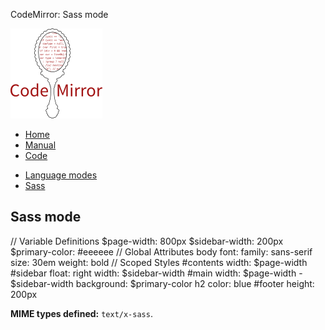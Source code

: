 CodeMirror: Sass mode

[<img src="../../doc/logo.png" id="logo" />](http://codemirror.net)

-   [Home](../../index.html)
-   [Manual](../../doc/manual.html)
-   [Code](https://github.com/marijnh/codemirror)

<!-- -->

-   [Language modes](../index.html)
-   <a href="#" class="active">Sass</a>

Sass mode
---------

// Variable Definitions $page-width: 800px $sidebar-width: 200px $primary-color: \#eeeeee // Global Attributes body font: family: sans-serif size: 30em weight: bold // Scoped Styles \#contents width: $page-width \#sidebar float: right width: $sidebar-width \#main width: $page-width - $sidebar-width background: $primary-color h2 color: blue \#footer height: 200px

**MIME types defined:** `text/x-sass`.

